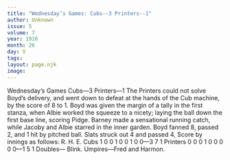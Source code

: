 ```yaml
---
title: "Wednesday’s Games: Cubs--3 Printers--1"
author: Unknown
issue: 5
volume: 7
year: 1916
month: 26
day: V
tags:
layout: page.njk
image:
---
```

Wednesday’s Games    Cubs—3 Printers—1       The Printers could not solve Boyd’s delivery, and went down to defeat at the hands of the Cub machine, by the score of 8 to 1.       Boyd was given the margin of a tally in the first stanza, when Albie worked the squeeze to a nicety; laying the ball down the first base line, scoring Pidge.       Barney made a sensational running catch, while Jacoby and Albie starred in the inner garden.       Boyd fanned 8, passed 2, and 1 hit by pitched ball. Slats struck out 4 and passed 4,       Score by innings as follows:       R. H. E. Cubs 1 0 0 1 0 0 1 0 0—3 7 1 Printers 0 0 0 1 0 0 0 0 0—1 5 1       Doubles— Blink.       Umpires—Fred and Harmon.   


